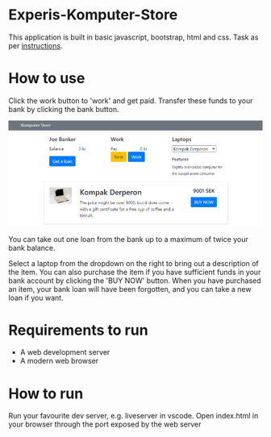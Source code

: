 # Experis-Komputer-Store
This application is built in basic javascript, bootstrap, html and css. Task as per [instructions](Instructions.pdf).

# How to use
Click the work button to 'work' and get paid. Transfer these funds to your bank by clicking the bank button.

![app-screenshot](screenshot.png)

You can take out one loan from the bank up to a maximum of twice your bank balance.

Select a laptop from the dropdown on the right to bring out a description of the item.
You can also purchase the item if you have sufficient funds in your bank account by clicking the 'BUY NOW' button. 
When you have purchased an item, your bank loan will have been forgotten, and you can take a new loan if you want.

# Requirements to run
* A web development server
* A modern web browser

# How to run
Run your favourite dev server, e.g. liveserver in vscode.
Open index.html in your browser through the port exposed by the web server
